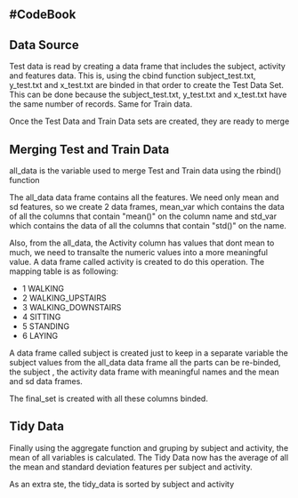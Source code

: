 #CodeBook
--------------------------------------------

Data Source
--------------------------------------------
Test data is read by creating a data frame that includes the subject, activity and features data. This is, using the cbind function subject_test.txt, y_test.txt and x_test.txt are binded in that order to create the Test Data Set. This can be done because the subject_test.txt, y_test.txt and x_test.txt have the same number of records. Same for Train data.

Once the Test Data and Train Data sets are created, they are ready to merge

Merging Test and Train Data
--------------------------------------------
all_data is the variable used to merge Test and Train data using the rbind() function

The all_data data frame contains all the features. We need only mean and sd features, so we create 2 data frames, mean_var which contains the data of all the columns that contain "mean()" on the column name and std_var which contains the data of all the columns that contain "std()" on the name.

Also, from the all_data, the Activity column has values that dont mean to much, we need to transalte the numeric values into a more meaningful value. A data frame called activity is created to do this operation. The mapping table is as following:

* 1 WALKING
* 2 WALKING_UPSTAIRS
* 3 WALKING_DOWNSTAIRS
* 4 SITTING
* 5 STANDING
* 6 LAYING

A data frame called subject is created just to keep in a separate variable the subject values from the all_data data frame all the parts can be re-binded, the subject , the activity data frame with meaningful names and the mean and sd data frames.

The final_set is created with all these columns binded.

Tidy Data
--------------------------------------------

Finally using the aggregate function and gruping by subject and activity, the mean of all variables is calculated. The Tidy Data now has the average of all the mean and standard deviation features per subject and activity.

As an extra ste, the tidy_data is sorted by subject and activity
